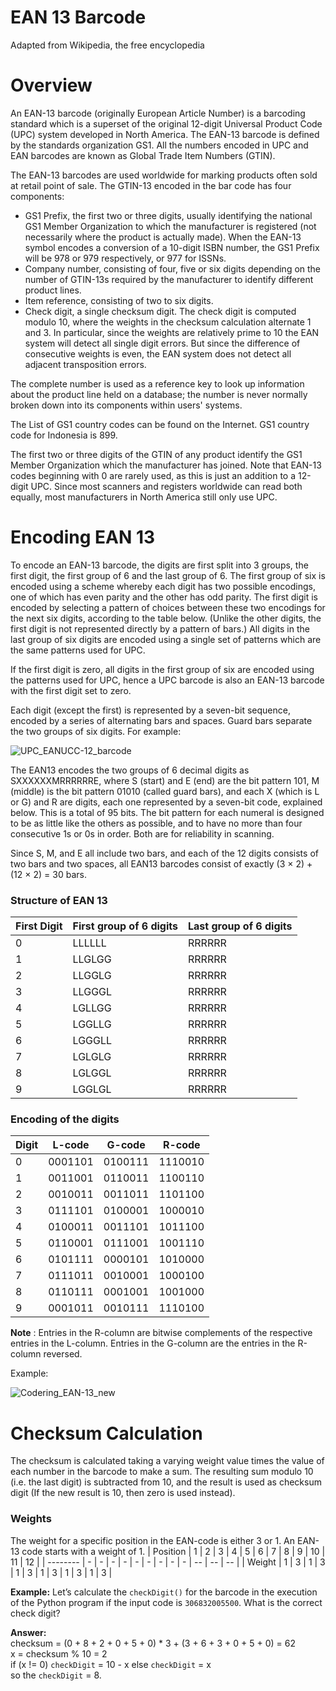 # EAN 13 Barcode
Adapted from Wikipedia, the free encyclopedia

# Overview
An EAN-13 barcode (originally European Article Number) is a barcoding standard which is a superset of the original 12-digit Universal Product Code (UPC) system developed in North America. The EAN-13 barcode is defined by the standards organization GS1. All the numbers encoded in UPC and EAN barcodes are known as Global Trade Item Numbers (GTIN).

The EAN-13 barcodes are used worldwide for marking products often sold at retail point of sale. The GTIN-13 encoded in the bar code has four components:
- GS1 Prefix, the first two or three digits, usually identifying the national GS1 Member Organization to which the manufacturer is registered (not necessarily where the product is actually made). When the EAN-13 symbol encodes a conversion of a 10-digit ISBN number, the GS1 Prefix will be 978 or 979 respectively, or 977 for ISSNs.
- Company number, consisting of four, five or six digits depending on the number of GTIN-13s required by the manufacturer to identify different product lines.
- Item reference, consisting of two to six digits.
- Check digit, a single checksum digit. The check digit is computed modulo 10, where the weights in the checksum calculation alternate 1 and 3. In particular, since the weights are relatively prime to 10 the EAN system will detect all single digit errors. But since the difference of consecutive weights is even, the EAN system does not detect all adjacent transposition errors.

The complete number is used as a reference key to look up information about the product line held on a database; the number is never normally broken down into its components within users' systems.

The List of GS1 country codes can be found on the Internet. GS1 country code for Indonesia is 899.

The first two or three digits of the GTIN of any product identify the GS1 Member Organization which the manufacturer has joined. Note that EAN-13 codes beginning with 0 are rarely used, as this is just an addition to a 12-digit UPC. Since most scanners and registers worldwide can read both equally, most manufacturers in North America still only use UPC.

# Encoding EAN 13
To encode an EAN-13 barcode, the digits are first split into 3 groups, the first digit, the first group of 6 and the last group of 6. The first group of six is encoded using a scheme whereby each digit has two possible encodings, one of which has even parity and the other has odd parity. The first digit is encoded by selecting a pattern of choices between these two encodings for the next six digits, according to the table below. (Unlike the other digits, the first digit is not represented directly by a pattern of bars.) All digits in the last group of six digits are encoded using a single set of patterns which are the same patterns used for UPC.

If the first digit is zero, all digits in the first group of six are encoded using the patterns used for UPC, hence a UPC barcode is also an EAN-13 barcode with the first digit set to zero.

Each digit (except the first) is represented by a seven-bit sequence, encoded by a series of alternating bars and spaces. Guard bars separate the two groups of six digits. For example:

![UPC_EANUCC-12_barcode](https://user-images.githubusercontent.com/101693218/166266943-8b14bd19-1aaf-42fd-81e5-2ca5c84c81b1.svg)

The EAN13 encodes the two groups of 6 decimal digits as SXXXXXXMRRRRRRE, where S (start) and E (end) are the bit pattern 101, M (middle) is the bit pattern 01010 (called guard bars), and each X (which is L or G) and R are digits, each one represented by a seven-bit code, explained below. This is a total of 95 bits. The bit pattern for each numeral is designed to be as little like the others as possible, and to have no more than four consecutive 1s or 0s in order. Both are for reliability in scanning.

Since S, M, and E all include two bars, and each of the 12 digits consists of two bars and two spaces, all EAN13 barcodes consist of exactly (3 × 2) + (12 × 2) = 30 bars.

### Structure of EAN 13
| First Digit | First group of 6 digits | Last group of 6 digits |
| ------------| ----------------------- | ---------------------- |
| 0           | LLLLLL                  | RRRRRR                 |
| 1           | LLGLGG                  | RRRRRR                 |
| 2           | LLGGLG                  | RRRRRR                 |
| 3           | LLGGGL                  | RRRRRR                 |
| 4           | LGLLGG                  | RRRRRR                 |
| 5           | LGGLLG                  | RRRRRR                 |
| 6           | LGGGLL                  | RRRRRR                 |
| 7           | LGLGLG                  | RRRRRR                 |
| 8           | LGLGGL                  | RRRRRR                 |
| 9           | LGGLGL                  | RRRRRR                 |

### Encoding of the digits
| Digit | L-code  | G-code  | R-code  |
| ----- | ------- | ------- | ------- |
| 0     | 0001101 | 0100111 | 1110010 |
| 1     | 0011001 | 0110011 | 1100110 |
| 2     | 0010011 | 0011011 | 1101100 |
| 3     | 0111101 | 0100001 | 1000010 |
| 4     | 0100011 | 0011101 | 1011100 |
| 5     | 0110001 | 0111001 | 1001110 |
| 6     | 0101111 | 0000101 | 1010000 |
| 7     | 0111011 | 0010001 | 1000100 |
| 8     | 0110111 | 0001001 | 1001000 |
| 9     | 0001011 | 0010111 | 1110100 |

**Note** : Entries in the R-column are bitwise complements of the respective entries in the L-column. Entries in the G-column are the entries in the R-column reversed. 

Example:

![Codering_EAN-13_new](https://user-images.githubusercontent.com/101693218/166269721-2b5f81ae-4868-4b2b-871f-29330a6a142e.svg)

# Checksum Calculation
The checksum is calculated taking a varying weight value times the value of each number in the barcode to make a sum. The resulting sum modulo 10 (i.e. the last digit) is subtracted from 10, and the result is used as checksum digit (If the new result is 10, then zero is used instead).

### Weights
The weight for a specific position in the EAN-code is either 3 or 1. An EAN-13 code starts with a weight of 1. 
| Position | 1 | 2 | 3 | 4 | 5 | 6 | 7 | 8 | 9 | 10 | 11 | 12 |
| -------- | - | - | - | - | - | - | - | - | - | -- | -- | -- |
| Weight   | 1 | 3 | 1 | 3 | 1 | 3 | 1 | 3 | 1 | 3  | 1  | 3  |

**Example:** Let’s calculate the ```checkDigit()``` for the barcode in the execution of the Python program if the input code is ```306832005500```. What is the correct check digit?

**Answer:**
<br> checksum = (0 + 8 + 2 + 0 + 5 + 0) * 3 + (3 + 6 + 3 + 0 + 5 + 0) = 62
<br> x = checksum % 10 = 2
<br> if (x != 0) ```checkDigit``` = 10 - x else ```checkDigit``` = x
<br> so the ```checkDigit``` = 8.
